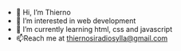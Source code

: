 - 👋 Hi, I’m Thierno
- 👀 I’m interested in web development
- 🌱 I’m currently learning html, css and javascript
- 📫Reach me at thiernosiradiosylla@gmail.com

<!---
mynamesbond/mynamesbond is a ✨ special ✨ repository because its `README.md` (this file) appears on your GitHub profile.
You can click the Preview link to take a look at your changes.
--->
